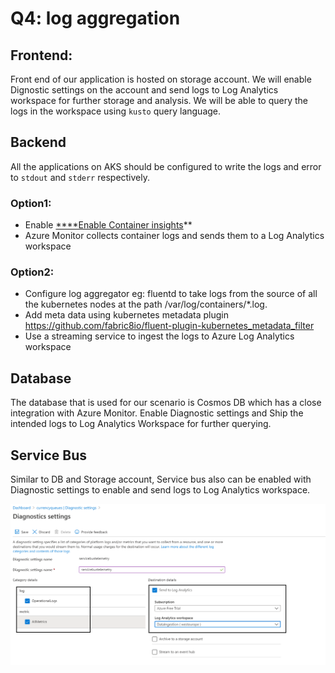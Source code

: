 # Q4: log aggregation

## Frontend:

Front end of our application is hosted on storage account. We will enable Dignostic settings on the account and send logs to Log Analytics workspace for further storage and analysis. We will be able to query the logs in the workspace using `kusto` query language.

## Backend

All the applications on AKS should be configured to write the logs and error to `stdout` and `stderr` respectively. 

### Option1:

- Enable [****Enable Container insights](https://docs.microsoft.com/en-us/azure/azure-monitor/containers/container-insights-onboard)**
- Azure Monitor collects container logs and sends them to a Log Analytics workspace

### Option2:

- Configure log aggregator eg: fluentd to take logs from the source of all the kubernetes nodes at the path /var/log/containers/*.log.
- Add meta data using kubernetes metadata plugin https://github.com/fabric8io/fluent-plugin-kubernetes_metadata_filter
- Use a streaming service to ingest the logs to Azure Log Analytics workspace

## Database

The database that is used for our scenario is Cosmos DB which has a close integration with Azure Monitor. Enable Diagnostic settings and Ship the intended logs to Log Analytics Workspace for further querying. 

## Service Bus

Similar to DB and Storage account, Service bus also can be enabled with Diagnostic settings to enable and send logs to Log Analytics workspace. 

![Untitled](Q4%20log%20aggregation%20e8630df4f3bf4e069860418139f17285/Untitled.png)